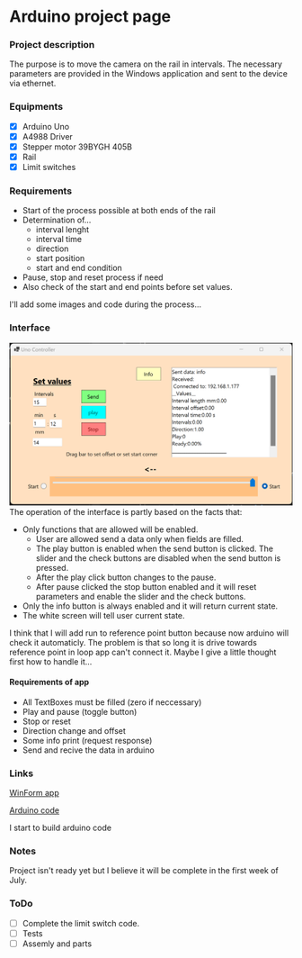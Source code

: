 # Arduino project page

### Project description

The purpose is to move the camera on the rail in intervals. The necessary parameters are provided in the Windows application and sent to the device via ethernet.

### Equipments

- [x] Arduino Uno
- [x] A4988 Driver
- [x] Stepper motor 39BYGH 405B
- [x] Rail
- [x] Limit switches 

### Requirements

- Start of the process possible at both ends of the rail
- Determination of...
  - interval lenght
  - interval time
  - direction
  - start position
  - start and end condition
- Pause, stop and reset process if need
- Also check of the start and end points before set values. 

I'll add some images and code during the process...

### Interface

![Interface](img/Interface.png)
The operation of the interface is partly based on the facts that:
- Only functions that are allowed will be enabled.
  - User are allowed send a data only when fields are filled.
  - The play button is enabled when the send button is clicked. The slider and the check buttons are disabled when the send button is pressed.
  - After the play click button changes to the pause.
  - After pause clicked the stop button enabled and it will reset parameters and enable the slider and the check buttons.
- Only the info button is always enabled and it will return current state.
- The white screen will tell user current state.

I think that I will add run to reference point button because now arduino will check it automaticly. 
The problem is that so long it is drive towards reference point in loop app can't connect it.
Maybe I give a little thought first how to handle it...

#### Requirements of app

- All TextBoxes must be filled (zero if neccessary)
- Play and pause (toggle button)
- Stop or reset
- Direction change and offset
- Some info print (request response)
- Send and recive the data in arduino 

### Links

[WinForm app](https://github.com/temppase/ArduinoControlApp)

[Arduino code](https://github.com/temppase/ArduinoUnoTest/blob/main/source/UnoServer.ino)

I start to build arduino code

### Notes

Project isn't ready yet but I believe it will be complete in the first week of July.

### ToDo

- [ ] Complete the limit switch code.
- [ ] Tests
- [ ] Assemly and parts

